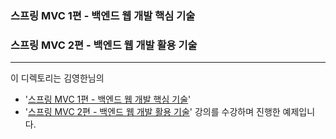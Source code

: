 ### 스프링 MVC 1편 - 백엔드 웹 개발 핵심 기술
### 스프링 MVC 2편 - 백엔드 웹 개발 활용 기술
*** 
이 디렉토리는 김영한님의 
- '[스프링 MVC 1편 - 백엔드 웹 개발 핵심 기술](https://www.inflearn.com/course/%EC%8A%A4%ED%94%84%EB%A7%81-mvc-1)' 
- '[스프링 MVC 2편 - 백엔드 웹 개발 활용 기술](https://www.inflearn.com/course/%EC%8A%A4%ED%94%84%EB%A7%81-mvc-2)'
강의를 수강하며 진행한 예제입니다.